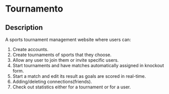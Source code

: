 # Tournamento

## Description
A sports tournament management website where users can:
1. Create accounts.
2. Create tournaments of sports that they choose.
3. Allow any user to join them or invite specific users.
4. Start tournaments and have matches automatically assigned in knockout form.
5. Start a match and edit its result as goals are scored in real-time.
6. Adding/deleting connections(friends).
7. Check out statistics either for a tournament or for a user.
